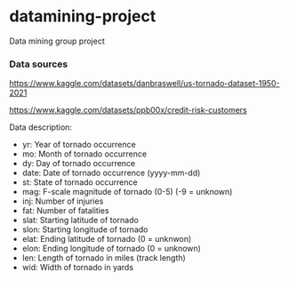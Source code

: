 # datamining-project
Data mining group project 


### Data sources
https://www.kaggle.com/datasets/danbraswell/us-tornado-dataset-1950-2021

https://www.kaggle.com/datasets/ppb00x/credit-risk-customers



Data description:

- yr: Year of tornado occurrence
- mo: Month of tornado occurrence
- dy: Day of tornado occurrence
- date: Date of tornado occurrence (yyyy-mm-dd)
- st: State of tornado occurrence
- mag: F-scale magnitude of tornado (0-5) (-9 = unknown)
- inj: Number of injuries
- fat: Number of fatalities
- slat: Starting latitude of tornado
- slon: Starting longitude of tornado
- elat: Ending latitude of tornado (0 = unknwon)
- elon: Ending longitude of tornado (0 = unknown)
- len: Length of tornado in miles (track length)
- wid: Width of tornado in yards
